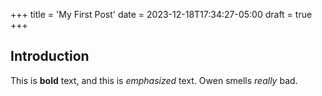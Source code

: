 +++
title = 'My First Post'
date = 2023-12-18T17:34:27-05:00
draft = true
+++
## Introduction

This is **bold** text, and this is *emphasized* text.
Owen smells *really* bad.
